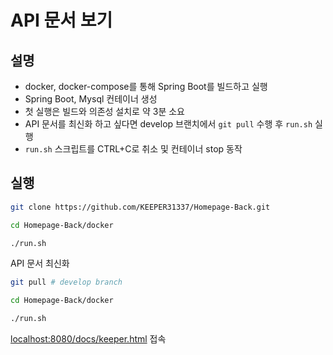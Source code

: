 # API 문서 보기
## 설명
- docker, docker-compose를 통해 Spring Boot를 빌드하고 실행
- Spring Boot, Mysql 컨테이너 생성
- 첫 실행은 빌드와 의존성 설치로 약 3분 소요
- API 문서를 최신화 하고 싶다면 develop 브랜치에서 ```git pull``` 수행 후 ```run.sh``` 실행
- ```run.sh``` 스크립트를 CTRL+C로 취소 및 컨테이너 stop 동작

## 실행
```bash
git clone https://github.com/KEEPER31337/Homepage-Back.git

cd Homepage-Back/docker

./run.sh
```

API 문서 최신화
```bash
git pull # develop branch

cd Homepage-Back/docker

./run.sh
```

[localhost:8080/docs/keeper.html](http://localhost:8080/docs/keeper.html) 접속